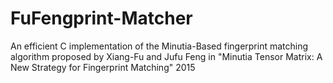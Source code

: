 # FuFengprint-Matcher
An efficient C implementation of the Minutia-Based fingerprint matching algorithm proposed by Xiang-Fu and Jufu Feng in "Minutia Tensor Matrix: A New Strategy for Fingerprint Matching" 2015 
